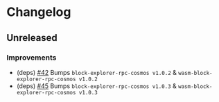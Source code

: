 <!--
Guiding Principles:

Changelogs are for humans, not machines.
There should be an entry for every single version.
The same types of changes should be grouped.
Versions and sections should be linkable.
The latest version comes first.
The release date of each version is displayed.
Mention whether you follow Semantic Versioning.

Usage:

Change log entries are to be added to the Unreleased section under the
appropriate stanza (see below). Each entry should ideally include a tag and
the GitHub issue reference in the following format:

* (<tag>) \#<issue-number> message

Tag must include `sql` if having any changes relate to schema

The issue numbers will later be link-ified during the release process,
so you do not have to worry about including a link manually, but you can if you wish.

Types of changes (Stanzas):

"Features" for new features.
"Improvements" for changes in existing functionality.
"Deprecated" for soon-to-be removed features.
"Bug Fixes" for any bug fixes.
"Client Breaking" for breaking CLI commands and REST routes used by end-users.
"API Breaking" for breaking exported APIs used by developers building on SDK.
"State Machine Breaking" for any changes that result in a different AppState
given same genesisState and txList.

If any PR belong to multiple types of change, reference it into all types with only ticket id, no need description (convention)

Ref: https://keepachangelog.com/en/1.0.0/
-->

<!--
Templates for Unreleased:

## Unreleased

### Features

### Improvements

### Bug Fixes

### Client Breaking

### API Breaking

### State Machine Breaking

-->

# Changelog

## Unreleased

### Improvements

- (deps) [#42](https://github.com/dymensionxyz/rollapp-wasm/issues/42) Bumps `block-explorer-rpc-cosmos v1.0.2` & `wasm-block-explorer-rpc-cosmos v1.0.2`
- (deps) [#45](https://github.com/dymensionxyz/rollapp-wasm/issues/45) Bumps `block-explorer-rpc-cosmos v1.0.3` & `wasm-block-explorer-rpc-cosmos v1.0.3`
